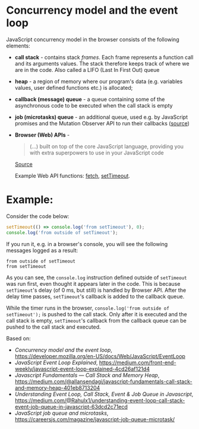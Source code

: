# Concurrency model and the event loop

JavaScript concurrency model in the browser consists of the following elements:
- **call stack** - contains stack *frames*. Each frame represents a function call and its arguments values. The stack therefore keeps track of where we are in the code. Also called a LIFO (Last In First Out) queue
- **heap** - a region of memory where our program's data (e.g. variables values, user defined functions etc.) is allocated;
- **callback (message) queue** - a queue containing some of the asynchronous code to be executed when the call stack is empty
- **job (microtasks) queue** - an additional queue, used e.g. by JavaScript promises and the Mutation Observer API to run their callbacks ([source](https://developer.mozilla.org/en-US/docs/Web/API/HTML_DOM_API/Microtask_guide))
- **Browser (Web) APIs** - 
  > (...) built on top of the core JavaScript language, providing you with extra superpowers to use in your JavaScript code

  [Source](https://developer.mozilla.org/en-US/docs/Learn/JavaScript/Client-side_web_APIs/Introduction)

  Example Web API functions: [fetch](https://developer.mozilla.org/en-US/docs/Web/API/WindowOrWorkerGlobalScope/fetch), [setTimeout](https://developer.mozilla.org/en-US/docs/Web/API/WindowOrWorkerGlobalScope/setTimeout).

# Example:
Consider the code below:
```javascript
setTimeout(() => console.log('from setTimeout'), 0);
console.log('from outside of setTimeout');
  ```
If you run it, e.g. in a browser's console, you will see the following messages logged as a result:
```
from outside of setTimeout
from setTimeout
```
As you can see, the `console.log` instruction defined outside of `setTimeout` was run first, even thought it appears later in the code. This is because  `setTimeout`'s delay (of 0 ms, but still) is handled by Browser API. After the delay time passes, `setTimeout`'s callback is added to the callback queue.

While the timer runs in the browser, `console.log('from outside of setTimeout');` is pushed to the call stack. Only after it is executed and the call stack is empty, `setTimeout`'s callback from the callback queue can be pushed to the call stack and executed. 

Based on:
- *Concurrency model and the event loop*, https://developer.mozilla.org/en-US/docs/Web/JavaScript/EventLoop
- *JavaScript Event Loop Explained*, https://medium.com/front-end-weekly/javascript-event-loop-explained-4cd26af121d4
- *Javascript Fundamentals — Call Stack and Memory Heap*, https://medium.com/@allansendagi/javascript-fundamentals-call-stack-and-memory-heap-401eb8713204   
- *Understanding Event Loop, Call Stack, Event & Job Queue in Javascript*, https://medium.com/@Rahulx1/understanding-event-loop-call-stack-event-job-queue-in-javascript-63dcd2c71ecd
- *JavaScript job queue and microtasks*, https://careersjs.com/magazine/javascript-job-queue-microtask/